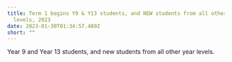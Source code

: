 ```yaml
---
title: Term 1 begins Y9 & Y13 students, and NEW students from all other year
  levels, 2023
date: 2023-01-30T01:34:57.489Z
short: ""
---
```

Year 9 and Year 13 students, and new students from all other year levels.
